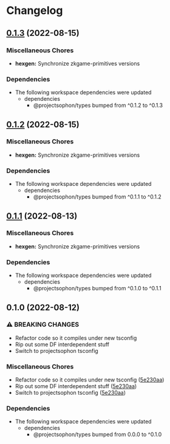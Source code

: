 # Changelog

## [0.1.3](https://github.com/projectsophon/zkgame-primitives/compare/hexgen-v0.1.2...hexgen-v0.1.3) (2022-08-15)


### Miscellaneous Chores

* **hexgen:** Synchronize zkgame-primitives versions


### Dependencies

* The following workspace dependencies were updated
  * dependencies
    * @projectsophon/types bumped from ^0.1.2 to ^0.1.3

## [0.1.2](https://github.com/projectsophon/zkgame-primitives/compare/hexgen-v0.1.1...hexgen-v0.1.2) (2022-08-15)


### Miscellaneous Chores

* **hexgen:** Synchronize zkgame-primitives versions


### Dependencies

* The following workspace dependencies were updated
  * dependencies
    * @projectsophon/types bumped from ^0.1.1 to ^0.1.2

## [0.1.1](https://github.com/projectsophon/zkgame-primitives/compare/hexgen-v0.1.0...hexgen-v0.1.1) (2022-08-13)


### Miscellaneous Chores

* **hexgen:** Synchronize zkgame-primitives versions


### Dependencies

* The following workspace dependencies were updated
  * dependencies
    * @projectsophon/types bumped from ^0.1.0 to ^0.1.1

## 0.1.0 (2022-08-12)


### ⚠ BREAKING CHANGES

* Refactor code so it compiles under new tsconfig
* Rip out some DF interdependent stuff
* Switch to projectsophon tsconfig

### Miscellaneous Chores

* Refactor code so it compiles under new tsconfig ([5e230aa](https://github.com/projectsophon/zkgame-primitives/commit/5e230aa0562d086f0df24ec53a9952675c0d4c9e))
* Rip out some DF interdependent stuff ([5e230aa](https://github.com/projectsophon/zkgame-primitives/commit/5e230aa0562d086f0df24ec53a9952675c0d4c9e))
* Switch to projectsophon tsconfig ([5e230aa](https://github.com/projectsophon/zkgame-primitives/commit/5e230aa0562d086f0df24ec53a9952675c0d4c9e))


### Dependencies

* The following workspace dependencies were updated
  * dependencies
    * @projectsophon/types bumped from 0.0.0 to ^0.1.0
